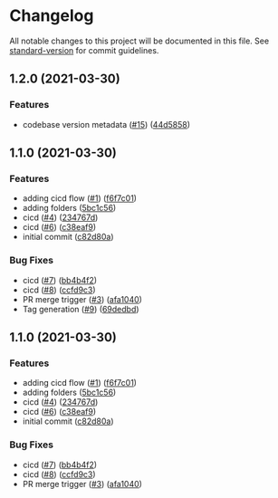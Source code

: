 # Changelog

All notable changes to this project will be documented in this file. See [standard-version](https://github.com/conventional-changelog/standard-version) for commit guidelines.

## 1.2.0 (2021-03-30)


### Features

* codebase version metadata ([#15](https://github.com/yvanfreitas/sfdx-template/issues/15)) ([44d5858](https://github.com/yvanfreitas/sfdx-template/commit/44d585847cbdc7584041cb3b8da0073d8aa34029))

## 1.1.0 (2021-03-30)


### Features

* adding cicd flow ([#1](https://github.com/yvanfreitas/sfdx-template/issues/1)) ([f6f7c01](https://github.com/yvanfreitas/sfdx-template/commit/f6f7c011f2782e4683750bc54ef9f2a0bfe20810))
* adding folders ([5bc1c56](https://github.com/yvanfreitas/sfdx-template/commit/5bc1c566699af64040348e78133a7385cb268c38))
* cicd ([#4](https://github.com/yvanfreitas/sfdx-template/issues/4)) ([234767d](https://github.com/yvanfreitas/sfdx-template/commit/234767d0a929f896144092bea8ca71f345aa6fa2))
* cicd ([#6](https://github.com/yvanfreitas/sfdx-template/issues/6)) ([c38eaf9](https://github.com/yvanfreitas/sfdx-template/commit/c38eaf9ef88b67dae33d6755b80e93b3eb0fca0f))
* initial commit ([c82d80a](https://github.com/yvanfreitas/sfdx-template/commit/c82d80a85c832d45048481eb93bebbc41e29053e))


### Bug Fixes

* cicd ([#7](https://github.com/yvanfreitas/sfdx-template/issues/7)) ([bb4b4f2](https://github.com/yvanfreitas/sfdx-template/commit/bb4b4f27c82f97f79f30146f5e15adda3641b5b9))
* cicd ([#8](https://github.com/yvanfreitas/sfdx-template/issues/8)) ([ccfd9c3](https://github.com/yvanfreitas/sfdx-template/commit/ccfd9c3293f5299fc4b7b75c3852f9d340339020))
* PR merge trigger ([#3](https://github.com/yvanfreitas/sfdx-template/issues/3)) ([afa1040](https://github.com/yvanfreitas/sfdx-template/commit/afa104096bdd8c5cc6220a0aa2a408d9dea451af))
* Tag generation ([#9](https://github.com/yvanfreitas/sfdx-template/issues/9)) ([69dedbd](https://github.com/yvanfreitas/sfdx-template/commit/69dedbd6455e83de769440c91b15da57ebf8447f))

## 1.1.0 (2021-03-30)


### Features

* adding cicd flow ([#1](https://github.com/yvanfreitas/sfdx-template/issues/1)) ([f6f7c01](https://github.com/yvanfreitas/sfdx-template/commit/f6f7c011f2782e4683750bc54ef9f2a0bfe20810))
* adding folders ([5bc1c56](https://github.com/yvanfreitas/sfdx-template/commit/5bc1c566699af64040348e78133a7385cb268c38))
* cicd ([#4](https://github.com/yvanfreitas/sfdx-template/issues/4)) ([234767d](https://github.com/yvanfreitas/sfdx-template/commit/234767d0a929f896144092bea8ca71f345aa6fa2))
* cicd ([#6](https://github.com/yvanfreitas/sfdx-template/issues/6)) ([c38eaf9](https://github.com/yvanfreitas/sfdx-template/commit/c38eaf9ef88b67dae33d6755b80e93b3eb0fca0f))
* initial commit ([c82d80a](https://github.com/yvanfreitas/sfdx-template/commit/c82d80a85c832d45048481eb93bebbc41e29053e))


### Bug Fixes

* cicd ([#7](https://github.com/yvanfreitas/sfdx-template/issues/7)) ([bb4b4f2](https://github.com/yvanfreitas/sfdx-template/commit/bb4b4f27c82f97f79f30146f5e15adda3641b5b9))
* cicd ([#8](https://github.com/yvanfreitas/sfdx-template/issues/8)) ([ccfd9c3](https://github.com/yvanfreitas/sfdx-template/commit/ccfd9c3293f5299fc4b7b75c3852f9d340339020))
* PR merge trigger ([#3](https://github.com/yvanfreitas/sfdx-template/issues/3)) ([afa1040](https://github.com/yvanfreitas/sfdx-template/commit/afa104096bdd8c5cc6220a0aa2a408d9dea451af))
